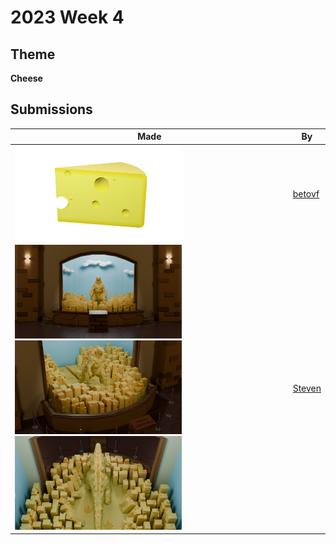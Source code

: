 # 2023 Week 4


## Theme

**Cheese**


## Submissions

| Made | By |
|------|----|
| <img src="./betovf/cheese-with-holes.png" height="150" /> | [betovf](./betovf/) |
| <img src="./Steven/Cheese_-_Render_01.jpg" height="150" /> <img src="./Steven/Cheese_-_Render_02.jpg" height="150" /> <img src="./Steven/Cheese_-_Render_03.jpg" height="150" /> | [Steven](./Steven/) |
